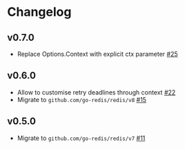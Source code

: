 # Changelog

## v0.7.0

- Replace Options.Context with explicit ctx parameter [#25](https://github.com/bsm/redislock/pull/25)

## v0.6.0

- Allow to customise retry deadlines through context [#22](https://github.com/bsm/redislock/pull/22)
- Migrate to `github.com/go-redis/redis/v8` [#15](https://github.com/bsm/redislock/pull/15)

## v0.5.0

- Migrate to `github.com/go-redis/redis/v7` [#11](https://github.com/bsm/redislock/pull/11)
